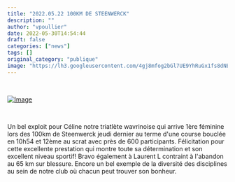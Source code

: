 ```yaml
---
title: "2022.05.22 100KM DE STEENWERCK"
description: ""
author: "vpoullier"
date: 2022-05-30T14:54:44
draft: false
categories: ["news"]
tags: []
original_category: "publique"
image: "https://lh3.googleusercontent.com/4gj8mfog2bGl7UE9YhRuGx1fs8dNEs1LM1SDwjfAsT--FPXk1CfDpAUTK_cPzRdI9vUzeRfnpcRH-ZNHf3sRdffPrZ1gNznE-NrmkgEYgBffo_PBEdqVtQP0lxT9HqtzLSKtICculMiZnw5hLIz4b7srqptJjvl3Xz9FlxlDddorkfgR9n-C08NIQ6V_5mHnwNUOqvplwFiB9uu-COkZ0yd_J4md8D6SYA9qRDR3CjL3UrORSREZsOwWf2F9jTGwJ27FsC-f2SilZ-Bbxq3u4-EKTVDAKgsm1LceU2n5wZhr0zIhIIKc4RxU8IWpzPLFbhltFvLXW3ecYBNltegyuO6OdWb_MSJnjMWIFMlaAUDK5V_R2Vg-ShjeO4_uKbTJg6OxpiOmnAisexF4loa0IDWgKKcgoDAZ7lwvkgdV9twP2VEhWCv7HL7_76WijiKERGE_x82V5y4xyQA1a_WTlpujaoUtjF6VtVqnYSd0DQDJu_qxwtTIf7FsNj5NIQwDIUGv9mljUcWkLDd1Ltyw2tnKbn3WLH96_TfXnmyGRm6Z8trDhwLZWqi_3wD93s3FVb6QkyUYbXqCGXAn5bNd15Rs5zC2TBNwcHEzE5uAnSEatH6gnu4jbnixjHxUTb1QeGnTfis08HR9yK4OAYXgYke_1w_oDJ7rg4e5zsPhI0ZPEglCpsuEJfIECNH4LwznsJ-pncO60BWi30Rmrd8nBuejcJ40lqJs3yqV9gNc_4zcJaS3aKzrC-1AwxjShXRCZQxS6Vx9135lNyXjL4A4LTUdj96pgcuxupry0aJA1_M8bq-QOdvW4nRqJEAnnOdCBUAwcEgKOw=w1080-h810-no?authuser=0"
---
```


&nbsp;

[![Image](https://lh3.googleusercontent.com/eA0XoXYrAIOd2a1QL9ob2qiH8N6cxtz5QXiEWT1ig7Ttuh6R9Pa4zGikCqi07XJ5us_ATCQ7CN-MwYghLGinG06IycFQ9M5wpzPymXJRxnysgu9HLofoYSH7Wm9KRNs1SfYSun-WBQpEvrF87faXP1fDiIQORhyBHIBgKjw3xf4jxt26eWxTLos-5-FOP5CUCy6Oy-_8eqsnpywAn_oOGUh00NDPPYPaBGM5awn7wSXJVkYc3E4w6PSGt-HjowjizZ5D5jsyxQ2Ucf74LBtPoZ46daVtjIBrzMuR6ncU1_tdvT01ZmbcofA_RwMW8JniWSeXPXt0Y71_p5LbtDEO63xUPTrNEqpiKxOlbYnWjdfz2F2bNI5NC1COKRsDDSrrJJ-XJdnXL7E7Vr0PpScpfEV2PlBTia2tkPAKDydOxYEM0D9M-6SvsI_utM4K7j5G0l328uTPVzv9xybYQ5bIAAF6m1UnBR9ILM74xncgpya25tNh2coL2Rj2MI_U6-Mw1jtZS6DaEnbLoc9njtDoXVVn5vaImkB-rIV8oDZ7_J7inaRrXEB99R_lxPxQYsAJkFBQra1F9C8SqFfmP1WWaeJ6tQZwxt5boQuBqUN-64kNcZqGjpGxdm2gTnKU6qoLl57SV-bDBj748EIp9VHsPGIBGkEosbH-xOgDNY-QMr8MVECe-Mc8H18aLJQYmYCImpoW_5koakKLIt6eDwOiDrBLTZaoOmADCh0xGsu_hSydkhw4vBCeLZjGXHNGprs=w1065-h567-no?authuser=0)](https://lh3.googleusercontent.com/eA0XoXYrAIOd2a1QL9ob2qiH8N6cxtz5QXiEWT1ig7Ttuh6R9Pa4zGikCqi07XJ5us_ATCQ7CN-MwYghLGinG06IycFQ9M5wpzPymXJRxnysgu9HLofoYSH7Wm9KRNs1SfYSun-WBQpEvrF87faXP1fDiIQORhyBHIBgKjw3xf4jxt26eWxTLos-5-FOP5CUCy6Oy-_8eqsnpywAn_oOGUh00NDPPYPaBGM5awn7wSXJVkYc3E4w6PSGt-HjowjizZ5D5jsyxQ2Ucf74LBtPoZ46daVtjIBrzMuR6ncU1_tdvT01ZmbcofA_RwMW8JniWSeXPXt0Y71_p5LbtDEO63xUPTrNEqpiKxOlbYnWjdfz2F2bNI5NC1COKRsDDSrrJJ-XJdnXL7E7Vr0PpScpfEV2PlBTia2tkPAKDydOxYEM0D9M-6SvsI_utM4K7j5G0l328uTPVzv9xybYQ5bIAAF6m1UnBR9ILM74xncgpya25tNh2coL2Rj2MI_U6-Mw1jtZS6DaEnbLoc9njtDoXVVn5vaImkB-rIV8oDZ7_J7inaRrXEB99R_lxPxQYsAJkFBQra1F9C8SqFfmP1WWaeJ6tQZwxt5boQuBqUN-64kNcZqGjpGxdm2gTnKU6qoLl57SV-bDBj748EIp9VHsPGIBGkEosbH-xOgDNY-QMr8MVECe-Mc8H18aLJQYmYCImpoW_5koakKLIt6eDwOiDrBLTZaoOmADCh0xGsu_hSydkhw4vBCeLZjGXHNGprs=w1065-h567-no?authuser=0)

&nbsp;

Un bel exploit pour Céline notre triatlète wavrinoise qui arrive 1ère féminine lors des 100km de Steenwerck jeudi dernier au terme d'une course bouclée en 10h54 et 12ème au scrat avec près de 600 participants. Félicitation pour cette excellente prestation qui montre toute sa détermination et son excellent niveau sportif! Bravo également à Laurent L contraint à l'abandon au 65 km sur blessure. Encore un bel exemple de la diversité des disciplines au sein de notre club où chacun peut trouver son bonheur.&nbsp;